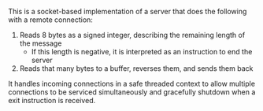 This is a socket-based implementation of a server that does the following with a remote connection:
1. Reads 8 bytes as a signed integer, describing the remaining length of the message
    -   If this length is negative, it is interpreted as an instruction to end the server
2. Reads that many bytes to a buffer, reverses them, and sends them back

It handles incoming connections in a safe threaded context to allow multiple connections to be serviced simultaneously and gracefully shutdown when a exit instruction is received. 
